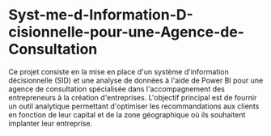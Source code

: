 # Syst-me-d-Information-D-cisionnelle-pour-une-Agence-de-Consultation
Ce projet consiste en la mise en place d'un système d'information décisionnelle (SID) et une analyse de données à l'aide de Power BI pour une agence de consultation spécialisée dans l'accompagnement des entrepreneurs à la création d'entreprises. L'objectif principal est de fournir un outil analytique permettant d'optimiser les recommandations aux clients en fonction de leur capital et de la zone géographique où ils souhaitent implanter leur entreprise.
